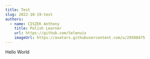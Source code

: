 ```yaml
---
title: Test
slug: 2022-10-19-test
authors:
  - name: CISZEK Anthony
    title: Polish Learner
    url: https://github.com/Selenuix
    imageUrl: https://avatars.githubusercontent.com/u/29508475
---
```

Hello World
